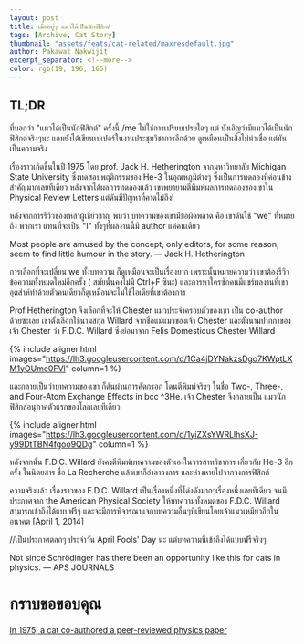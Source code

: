 ```yaml
---
layout: post
title: เมื่ออยู่ๆ แมวได้เป็นนักฟิสิกต์
tags: [Archive, Cat Story]
thumbnail: "assets/feats/cat-related/maxresdefault.jpg"
author: Pakawat Nakwijit
excerpt_separator: <!--more-->
color: rgb(19, 196, 165)
---
```


## TL;DR
ที่บอกว่า "แมวได้เป็นนักฟิสิกต์" ครั้งนี้ /me ไม่ใช่การเปรียบเปรยใดๆ แต่ บังเอิญว่ามีแมวได้เป็นนักฟิสิกต์จริงๆนะ แถมยังได้เขียนเปเปอร์ในงานประชุมวิชาการอีกด้วย ดูเหมือนเป็นสิ่งไม่น่าเชื่อ แต่มันเป็นความจริง
<!--more-->

เรื่องราวเกิดขึ้นในปี 1975 โดย prof. Jack H. Hetherington จากมหาวิทยาลัย Michigan State University ซึ่งทดสอบพฤติกรรมของ He-3 ในอุณหภูมิต่างๆ ซึ่งเป็นการทดลองที่ค่อนข้างสำคัญมากเลยทีเดียว หลังจากได้ผลการทดลองแล้ว เขาพยายามตีพิมพ์ผลการทดลองของเขาใน Physical Review Letters แต่ดันมีปัญหาที่คาดไม่ถึง!

หลังจากการรีวิวของเหล่าผู้เชี่ยวชาญ พบว่า บทความของเขามีข้อผิดพลาด คือ เขาดันใช้ "we" ที่หมายถึง พวกเรา แทนที่จะเป็น "I" ทั้งๆที่ผลงานนี้มี author แค่คนเดียว

<div class="blockquote">
Most people are amused by the concept, only editors, for some reason, seem to find little humour in the story.
― Jack H. Hetherington</div>

การเลือกที่จะเปลี่ยน we ทั้งบทความ ก็ดูเหมือนจะเป็นเรื่องยาก เพราะนั้นหมายความว่า เขาต้องรีวิวข้อความทั้งหมดใหม่อีกครั้ง ( สมัยนั้นคงไม่มี Ctrl+F ซินะ) และการหาใครซักคนมีแชร์ผลงานที่เขาอุตส่าห์ทำด้วยตัวคนเดียวก็ดูเหมือนจะไม่ใช้ไอเดียที่เขาต้องการ

Prof.Hetherington จึงเลือกที่จะให้ Chester แมวประจำครอบตัวของเขา เป็น co-author ด้วยซะเลย เขาตั้งเลือกใช้นามสกุล Willard จากชื่อแม่แมวของเจ้า Chester และตั้งนามปากกาของเจ้า Chester ว่า F.D.C. Willard ซึ่งย่อมาจาก Felis Domesticus Chester Willard

{% include aligner.html images="https://lh3.googleusercontent.com/d/1Ca4jDYNakzsDgo7KWptLXM1yOUme0FVl" column=1 %}

และกลายเป็นว่าบทความของเขา ก็ดันผ่านการคัดกรอก โดนตีพิมพ์จริงๆ ในชื่อ Two-, Three-, and Four-Atom Exchange Effects in bcc ^3He. เจ้า Chester จึงกลายเป็น แมวนักฟิสิกส์อนุภาคตัวแรกของโลกเลยทีเดียว

{% include aligner.html images="https://lh3.googleusercontent.com/d/1yiZXsYWRLlhsXJ-y99DtTBN4fgoo9QDg" column=1 %}

หลังจากนั้น F.D.C. Willard ยังคงตีพิมพ์บทความของตัวเองในวารสาทวิชาการ เกี่ยวกับ He-3 อีกครั้ง ในนิตยสาร ชื่อ La Recherche แล้วเขาก็อำลาวงการ และห่างหายไปจากวงการฟิสิกต์

ความจริงแล้ว เรื่องราวของ F.D.C. Willard เป็นเรื่องหนึ่งที่โด่งดังมากๆเรื่องหนึ่งเลยทีเดียว จนมีประกาศจาก the American Physical Society ให้บทความทั้งหมดของ F.D.C. Willard สามารถเข้าถึงได้แบบฟรีๆ และจะมีการพิจารณาแจกบทความอื่นๆที่เขียนโดยเจ้าแมวเหมียวอีกในอนาคต [April 1, 2014]

//เป็นประกาศตลกๆ ประจำวัน April Fools' Day นะ แต่บทความนี้เข้าถึงได้แบบฟรีจริงๆ

<div class="blockquote">
Not since Schrödinger has there been an opportunity like this for cats in physics.
― APS JOURNALS</div>

# กราบขอขอบคุณ
[In 1975, a cat co-authored a peer-reviewed physics paper](http://www.sciencealert.com/in-1975-a-cat-co-authored-a-physics-paper)
